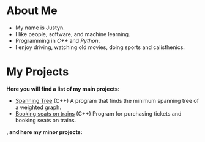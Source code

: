 # About Me

- My name is Justyn.
- I like people, software, and machine learning.
- Programming in *C++* and *Python*.
- I enjoy driving, watching old movies, doing sports and calisthenics.


# My Projects

**Here you will find a list of my main projects:**
- [Spanning Tree](https://github.com/Justyn001/Spanning-Tree) (C++)
  A program that finds the minimum spanning tree of a weighted graph.
- [Booking seats on trains](https://github.com/Justyn001/Booking-seats-on-trains) (C++)
  Program for purchasing tickets and booking seats on trains.

**, and here my minor projects:**
